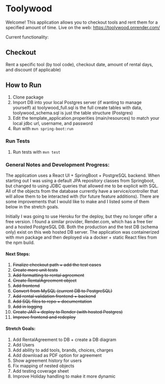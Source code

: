 # Toolywood

Welcome! This application allows you to checkout tools and rent them for a specified amount of time.
Live on the web:
https://toolywood.onrender.com/

Current functionality:

## Checkout
Rent a specific tool (by tool code), checkout date, amount of rental days, and discount (if applicable)



## How to Run
1) Clone package
2) Import DB into your local Postgres server (if wanting to manage yourself)
    a) toolywood_full.sql is the full create tables with data, toolywood_schema.sql is just the table structure (Postgres)
3) Edit the template_application.properities (main/resources) to match your local jdbc url, username, and password
4) Run with `mvn spring-boot:run`

### Run Tests
1) Run tests with `mvn test`

### General Notes and Development Progress:
The application uses a React UI + SpringBoot + PostgreSQL backend. When starting out I was using a default JPA 
repository classes from Springboot, but changed to using JDBC queries that allowed me to be explicit with SQL.
All of the objects from the database currently have a service/controller that will allow them to be interacted
with (for future feature additions). There are some improvements that I would like to make and I listed
some of them below in the stretch goals. 

Initially I was going to use Heroku for the deploy, but they no longer offer a free version. I found a similar 
provider, Render.com, which has a free tier and a hosted PostgreSQL DB. Both the production and the test
DB (schema only) exist on this web hosted DB server. The application was containerized with mvn package and then deployed
via a docker + static React files from the npm build. 

#### Next Steps:
1) ~~Finalize checkout path + add the test cases~~
2) ~~Create more unit tests~~
3) ~~Add formatting to rental agreement~~
4) ~~Create RentalAgreement object~~
5) ~~Add frontend~~
6) ~~Convert from MySQL (current DB to PostgreSQL)~~
7) ~~Add rental validation frontend + backend~~
8) ~~Add SQL files to repo + documentation~~
9) ~~Add in logging~~
10) ~~Create JAR + deploy to Render (with hosted Postgres)~~
11) ~~Improve frontend and redeploy~~

#### Stretch Goals:
1) Add RentalAgreement to DB + create a DB diagram
2) Add Users
3) Add ability to add tools, brands, choices, charges
4) Add download as PDF option for agreement
5) Show agreement history for users
6) Fix mapping of nested objects
7) Add testing coverage sheet
8) Improve Holiday handling to make it more dynamic

